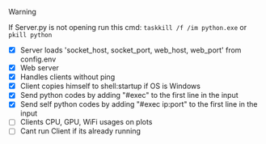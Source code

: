 > [!WARNING]
> If Server.py is not opening run this cmd: ``taskkill /f /im python.exe`` or ``pkill python``

- [x] Server loads 'socket_host, socket_port, web_host, web_port' from config.env
- [x] Web server
- [x] Handles clients without ping
- [x] Client copies himself to shell:startup if OS is Windows
- [x] Send python codes by adding "#exec" to the first line in the input
- [x] Send self python codes by adding "#exec ip:port" to the first line in the input
- [ ] Clients CPU, GPU, WiFi usages on plots
- [ ] Cant run Client if its already running
